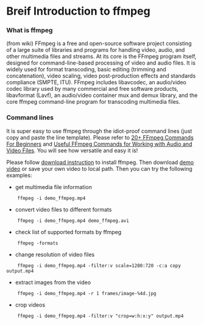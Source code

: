 # Breif Introduction to ffmpeg

### What is ffmpeg
(from wiki) FFmpeg is a free and open-source software project consisting of a large suite of libraries and programs for handling video, audio, and other multimedia files and streams. At its core is the FFmpeg program itself, designed for command-line-based processing of video and audio files. It is widely used for format transcoding, basic editing (trimming and concatenation), video scaling, video post-production effects and standards compliance (SMPTE, ITU). FFmpeg includes libavcodec, an audio/video codec library used by many commercial and free software products, libavformat (Lavf), an audio/video container mux and demux library, and the core ffmpeg command-line program for transcoding multimedia files.

### Command lines
It is super easy to use ffmpeg through the idiot-proof command lines (just copy and paste the line template). Please refer to [20+ FFmpeg Commands For Beginners](https://ostechnix.com/20-ffmpeg-commands-beginners/) and [Useful FFmpeg Commands for Working with Audio and Video Files](https://www.labnol.org/internet/useful-ffmpeg-commands/28490/). You will see how versatile and easy it is! 

Please follow [download instruction](https://ffmpeg.org/download.html) to install ffmpeg. Then download [demo video](http://bzhou.ie.cuhk.edu.hk/demo_ffmpeg.mp4) or save your own video to local path.
Then you can try the following examples:
* get multimedia file information
```
    ffmpeg -i demo_ffmpeg.mp4
```
* convert video files to different formats
```
    ffmpeg -i demo_ffmpeg.mp4 demo_ffmpeg.avi
```
* check list of supported formats by ffmpeg
```
    ffmpeg -formats
```
* change resolution of video files
```
    ffmpeg -i demo_ffmpeg.mp4 -filter:v scale=1280:720 -c:a copy output.mp4
```
* extract images from the video
```
    ffmpeg -i demo_ffmpeg.mp4 -r 1 frames/image-%4d.jpg
```
* crop videos
```
    ffmpeg -i demo_ffmpeg.mp4 -filter:v "crop=w:h:x:y" output.mp4
```

